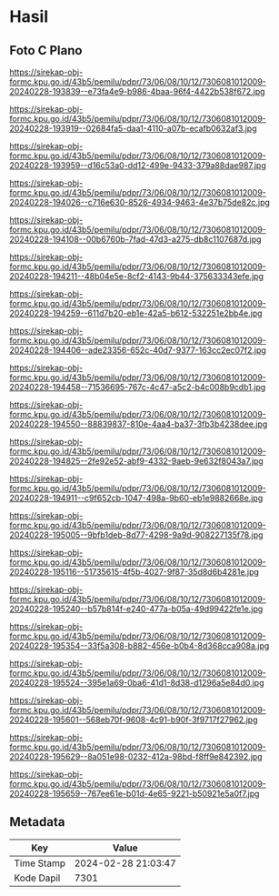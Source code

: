 # Hasil

## Foto C Plano

https://sirekap-obj-formc.kpu.go.id/43b5/pemilu/pdpr/73/06/08/10/12/7306081012009-20240228-193839--e73fa4e9-b986-4baa-96f4-4422b538f672.jpg

https://sirekap-obj-formc.kpu.go.id/43b5/pemilu/pdpr/73/06/08/10/12/7306081012009-20240228-193919--02684fa5-daa1-4110-a07b-ecafb0632af3.jpg

https://sirekap-obj-formc.kpu.go.id/43b5/pemilu/pdpr/73/06/08/10/12/7306081012009-20240228-193959--d16c53a0-dd12-499e-9433-379a88dae987.jpg

https://sirekap-obj-formc.kpu.go.id/43b5/pemilu/pdpr/73/06/08/10/12/7306081012009-20240228-194026--c716e630-8526-4934-9463-4e37b75de82c.jpg

https://sirekap-obj-formc.kpu.go.id/43b5/pemilu/pdpr/73/06/08/10/12/7306081012009-20240228-194108--00b6760b-7fad-47d3-a275-db8c1107687d.jpg

https://sirekap-obj-formc.kpu.go.id/43b5/pemilu/pdpr/73/06/08/10/12/7306081012009-20240228-194211--48b04e5e-8cf2-4143-9b44-375633343efe.jpg

https://sirekap-obj-formc.kpu.go.id/43b5/pemilu/pdpr/73/06/08/10/12/7306081012009-20240228-194259--611d7b20-eb1e-42a5-b612-532251e2bb4e.jpg

https://sirekap-obj-formc.kpu.go.id/43b5/pemilu/pdpr/73/06/08/10/12/7306081012009-20240228-194406--ade23356-652c-40d7-9377-163cc2ec07f2.jpg

https://sirekap-obj-formc.kpu.go.id/43b5/pemilu/pdpr/73/06/08/10/12/7306081012009-20240228-194458--71536695-767c-4c47-a5c2-b4c008b9cdb1.jpg

https://sirekap-obj-formc.kpu.go.id/43b5/pemilu/pdpr/73/06/08/10/12/7306081012009-20240228-194550--88839837-810e-4aa4-ba37-3fb3b4238dee.jpg

https://sirekap-obj-formc.kpu.go.id/43b5/pemilu/pdpr/73/06/08/10/12/7306081012009-20240228-194825--2fe92e52-abf9-4332-9aeb-9e632f8043a7.jpg

https://sirekap-obj-formc.kpu.go.id/43b5/pemilu/pdpr/73/06/08/10/12/7306081012009-20240228-194911--c9f652cb-1047-498a-9b60-eb1e9882668e.jpg

https://sirekap-obj-formc.kpu.go.id/43b5/pemilu/pdpr/73/06/08/10/12/7306081012009-20240228-195005--9bfb1deb-8d77-4298-9a9d-908227135f78.jpg

https://sirekap-obj-formc.kpu.go.id/43b5/pemilu/pdpr/73/06/08/10/12/7306081012009-20240228-195116--51735615-4f5b-4027-9f87-35d8d6b4281e.jpg

https://sirekap-obj-formc.kpu.go.id/43b5/pemilu/pdpr/73/06/08/10/12/7306081012009-20240228-195240--b57b814f-e240-477a-b05a-49d99422fe1e.jpg

https://sirekap-obj-formc.kpu.go.id/43b5/pemilu/pdpr/73/06/08/10/12/7306081012009-20240228-195354--33f5a308-b882-456e-b0b4-8d368cca908a.jpg

https://sirekap-obj-formc.kpu.go.id/43b5/pemilu/pdpr/73/06/08/10/12/7306081012009-20240228-195524--395e1a69-0ba6-41d1-8d38-d1296a5e84d0.jpg

https://sirekap-obj-formc.kpu.go.id/43b5/pemilu/pdpr/73/06/08/10/12/7306081012009-20240228-195601--568eb70f-9608-4c91-b90f-3f9717f27962.jpg

https://sirekap-obj-formc.kpu.go.id/43b5/pemilu/pdpr/73/06/08/10/12/7306081012009-20240228-195629--8a051e98-0232-412a-98bd-f8ff9e842392.jpg

https://sirekap-obj-formc.kpu.go.id/43b5/pemilu/pdpr/73/06/08/10/12/7306081012009-20240228-195659--767ee61e-b01d-4e65-9221-b50921e5a0f7.jpg


## Metadata

| Key        | Value               |
| ---------- | ------------------- |
| Time Stamp | 2024-02-28 21:03:47 |
| Kode Dapil | 7301                |



